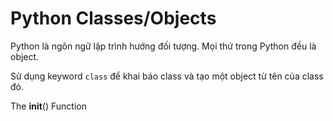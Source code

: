 # Python Classes/Objects
Python là ngôn ngữ lập trình hướng đối tượng. Mọi thứ trong Python đều là object.

Sử dụng keyword `class` để khai báo class và tạo một object từ tên của class đó.

The __init__() Function

